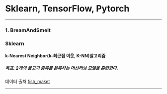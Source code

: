 # Sklearn, TensorFlow, Pytorch
-------------------------------------------
### 1. BreamAndSmelt
### Sklearn
#### k-Nearest Neighbor(k-최근접 이웃, K-NN)알고리즘
##### 목표: 2개의 물고기 종류를 분류하는 머신러닝 모델을 훈련한다.
데이터 출처 [fish_maket](http://www.kaggle.com/aungpyaeap/fish-market)

---------------------------------



